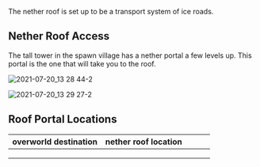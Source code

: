The nether roof is set up to be a transport system of ice roads.

## Nether Roof Access

The tall tower in the spawn village has a nether portal a few levels up. This portal is the one that will take you to the roof.

![2021-07-20_13 28 44-2](https://user-images.githubusercontent.com/551247/126392050-2b6ca344-6de8-4303-b5bd-f1367a9da2fc.png)

![2021-07-20_13 29 27-2](https://user-images.githubusercontent.com/551247/126392130-430cb1cd-5a76-43e4-aad2-508881ca2e17.png)



## Roof Portal Locations

| overworld destination   | nether roof location  |   |   |   |
|---|---|---|---|---|
|   |   |   |   |   |
|   |   |   |   |   |
|   |   |   |   |   |

